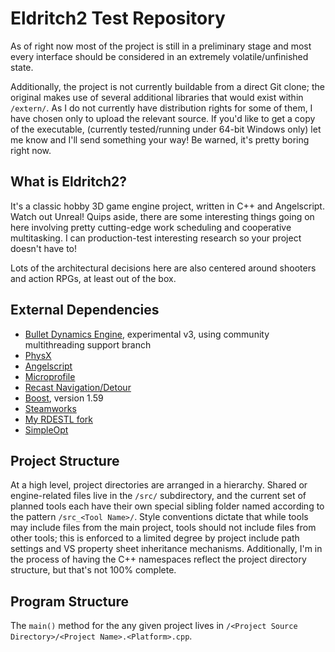 # Eldritch2 Test Repository

As of right now most of the project is still in a preliminary stage and most every interface should be considered in an extremely volatile/unfinished state.

Additionally, the project is not currently buildable from a direct Git clone; the original makes use of several additional libraries that would exist within `/extern/`. As I do not currently have distribution rights for some of them, I have chosen only to upload the relevant source.
If you'd like to get a copy of the executable, (currently tested/running under 64-bit Windows only) let me know and I'll send something your way! Be warned, it's pretty boring right now.


## What is Eldritch2?
It's a classic hobby 3D game engine project, written in C++ and Angelscript. Watch out Unreal! Quips aside, there are some interesting things going on here involving pretty cutting-edge work scheduling and cooperative multitasking.
I can production-test interesting research so your project doesn't have to!

Lots of the architectural decisions here are also centered around shooters and action RPGs, at least out of the box.

## External Dependencies
* [Bullet Dynamics Engine](http://bulletphysics.org/wordpress/), experimental v3, using community multithreading support branch
* [PhysX](http://www.geforce.com/hardware/technology/physx)
* [Angelscript](http://www.angelcode.com/angelscript/)
* [Microprofile](https://github.com/theunknownxy/microprofile)
* [Recast Navigation/Detour](https://github.com/memononen/recastnavigation)
* [Boost](http://www.boost.org/), version 1.59
* [Steamworks](https://partner.steamgames.com/)
* [My RDESTL fork](https://github.com/jvidziunas/rdestl)
* [SimpleOpt](https://github.com/brofield/simpleopt)

## Project Structure
At a high level, project directories are arranged in a hierarchy. Shared or engine-related files live in the `/src/` subdirectory, and the current set of planned tools each have their own special sibling folder named according to the pattern `/src_<Tool Name>/`.
Style conventions dictate that while tools may include files from the main project, tools should not include files from other tools; this is enforced to a limited degree by project include path settings and VS property sheet inheritance mechanisms.
Additionally, I'm in the process of having the C++ namespaces reflect the project directory structure, but that's not 100% complete.

## Program Structure

The `main()` method for the any given project lives in `/<Project Source Directory>/<Project Name>.<Platform>.cpp`.